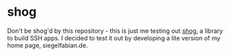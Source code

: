 # shog

Don't be shog'd by this repository - this is just me testing out
[shog](https://github.com/charmbracelet/wish), a library to build SSH apps. I
decided to test it out by developing a lite version of my home page,
siegelfabian.de.


